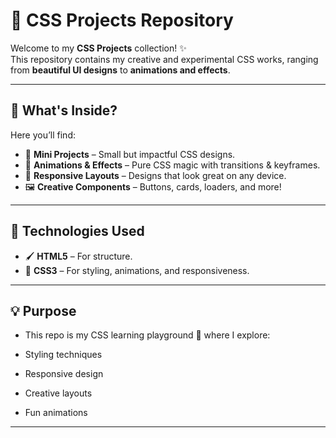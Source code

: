 # 🎨 CSS Projects Repository  

Welcome to my **CSS Projects** collection! ✨  
This repository contains my creative and experimental CSS works, ranging from **beautiful UI designs** to **animations and effects**.  

---

## 📂 What's Inside?
Here you’ll find:  
- 🎯 **Mini Projects** – Small but impactful CSS designs.  
- 🎨 **Animations & Effects** – Pure CSS magic with transitions & keyframes.  
- 📱 **Responsive Layouts** – Designs that look great on any device.  
- 🖼 **Creative Components** – Buttons, cards, loaders, and more!  

---

## 🚀 Technologies Used
- 🖌 **HTML5** – For structure.  
- 🎨 **CSS3** – For styling, animations, and responsiveness.  

---
## 💡 Purpose
- This repo is my CSS learning playground 🌱 where I explore:

- Styling techniques

- Responsive design

- Creative layouts

- Fun animations

---
